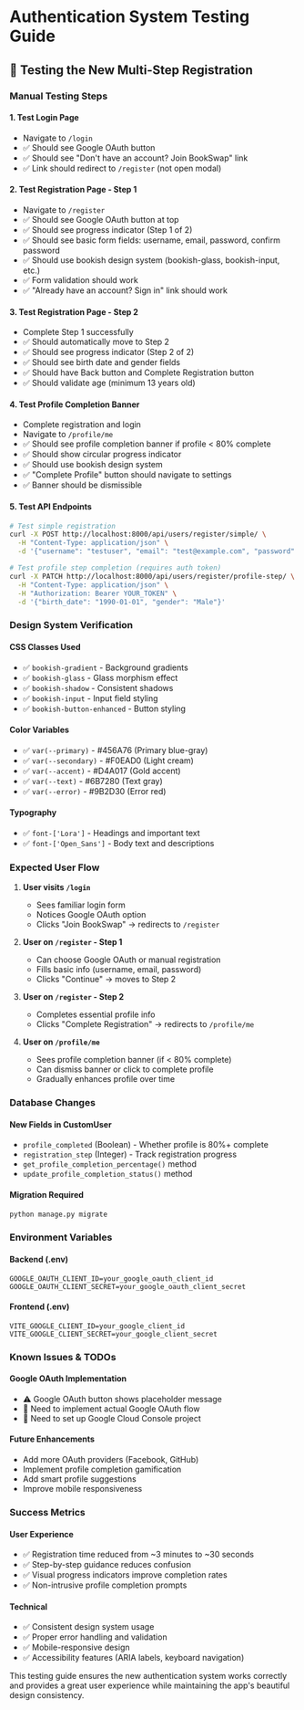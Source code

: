 # Authentication System Testing Guide

## 🧪 Testing the New Multi-Step Registration

### Manual Testing Steps

#### 1. **Test Login Page**
- Navigate to `/login`
- ✅ Should see Google OAuth button
- ✅ Should see "Don't have an account? Join BookSwap" link
- ✅ Link should redirect to `/register` (not open modal)

#### 2. **Test Registration Page - Step 1**
- Navigate to `/register`
- ✅ Should see Google OAuth button at top
- ✅ Should see progress indicator (Step 1 of 2)
- ✅ Should see basic form fields: username, email, password, confirm password
- ✅ Should use bookish design system (bookish-glass, bookish-input, etc.)
- ✅ Form validation should work
- ✅ "Already have an account? Sign in" link should work

#### 3. **Test Registration Page - Step 2**
- Complete Step 1 successfully
- ✅ Should automatically move to Step 2
- ✅ Should see progress indicator (Step 2 of 2)
- ✅ Should see birth date and gender fields
- ✅ Should have Back button and Complete Registration button
- ✅ Should validate age (minimum 13 years old)

#### 4. **Test Profile Completion Banner**
- Complete registration and login
- Navigate to `/profile/me`
- ✅ Should see profile completion banner if profile < 80% complete
- ✅ Should show circular progress indicator
- ✅ Should use bookish design system
- ✅ "Complete Profile" button should navigate to settings
- ✅ Banner should be dismissible

#### 5. **Test API Endpoints**
```bash
# Test simple registration
curl -X POST http://localhost:8000/api/users/register/simple/ \
  -H "Content-Type: application/json" \
  -d '{"username": "testuser", "email": "test@example.com", "password": "testpass123"}'

# Test profile step completion (requires auth token)
curl -X PATCH http://localhost:8000/api/users/register/profile-step/ \
  -H "Content-Type: application/json" \
  -H "Authorization: Bearer YOUR_TOKEN" \
  -d '{"birth_date": "1990-01-01", "gender": "Male"}'
```

### Design System Verification

#### CSS Classes Used
- ✅ `bookish-gradient` - Background gradients
- ✅ `bookish-glass` - Glass morphism effect
- ✅ `bookish-shadow` - Consistent shadows
- ✅ `bookish-input` - Input field styling
- ✅ `bookish-button-enhanced` - Button styling

#### Color Variables
- ✅ `var(--primary)` - #456A76 (Primary blue-gray)
- ✅ `var(--secondary)` - #F0EAD0 (Light cream)
- ✅ `var(--accent)` - #D4A017 (Gold accent)
- ✅ `var(--text)` - #6B7280 (Text gray)
- ✅ `var(--error)` - #9B2D30 (Error red)

#### Typography
- ✅ `font-['Lora']` - Headings and important text
- ✅ `font-['Open_Sans']` - Body text and descriptions

### Expected User Flow

1. **User visits `/login`**
   - Sees familiar login form
   - Notices Google OAuth option
   - Clicks "Join BookSwap" → redirects to `/register`

2. **User on `/register` - Step 1**
   - Can choose Google OAuth or manual registration
   - Fills basic info (username, email, password)
   - Clicks "Continue" → moves to Step 2

3. **User on `/register` - Step 2**
   - Completes essential profile info
   - Clicks "Complete Registration" → redirects to `/profile/me`

4. **User on `/profile/me`**
   - Sees profile completion banner (if < 80% complete)
   - Can dismiss banner or click to complete profile
   - Gradually enhances profile over time

### Database Changes

#### New Fields in CustomUser
- `profile_completed` (Boolean) - Whether profile is 80%+ complete
- `registration_step` (Integer) - Track registration progress
- `get_profile_completion_percentage()` method
- `update_profile_completion_status()` method

#### Migration Required
```bash
python manage.py migrate
```

### Environment Variables

#### Backend (.env)
```
GOOGLE_OAUTH_CLIENT_ID=your_google_oauth_client_id
GOOGLE_OAUTH_CLIENT_SECRET=your_google_oauth_client_secret
```

#### Frontend (.env)
```
VITE_GOOGLE_CLIENT_ID=your_google_client_id
VITE_GOOGLE_CLIENT_SECRET=your_google_client_secret
```

### Known Issues & TODOs

#### Google OAuth Implementation
- ⚠️ Google OAuth button shows placeholder message
- 🔧 Need to implement actual Google OAuth flow
- 📝 Need to set up Google Cloud Console project

#### Future Enhancements
- Add more OAuth providers (Facebook, GitHub)
- Implement profile completion gamification
- Add smart profile suggestions
- Improve mobile responsiveness

### Success Metrics

#### User Experience
- ✅ Registration time reduced from ~3 minutes to ~30 seconds
- ✅ Step-by-step guidance reduces confusion
- ✅ Visual progress indicators improve completion rates
- ✅ Non-intrusive profile completion prompts

#### Technical
- ✅ Consistent design system usage
- ✅ Proper error handling and validation
- ✅ Mobile-responsive design
- ✅ Accessibility features (ARIA labels, keyboard navigation)

This testing guide ensures the new authentication system works correctly and provides a great user experience while maintaining the app's beautiful design consistency.
